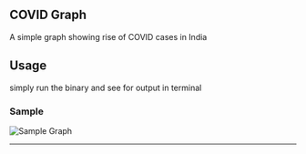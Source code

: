## COVID Graph

A simple graph showing rise of COVID cases in India

## Usage

simply run the binary and see for output in terminal

### Sample

![Sample Graph](../master/docs/graph.png)

---
